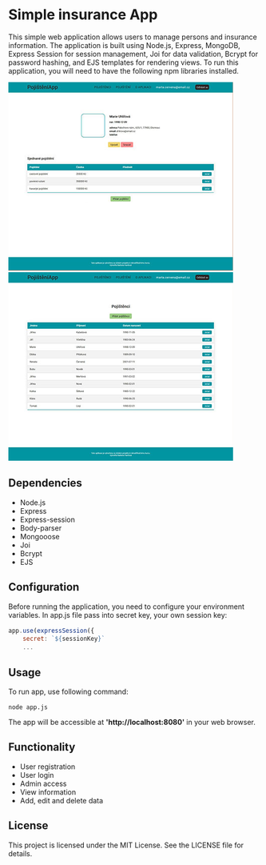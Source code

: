 # Simple insurance App

This simple web application allows users to manage persons and insurance 
information. The application is built using Node.js, Express, MongoDB, 
Express Session for session management, Joi for data validation, Bcrypt for
password hashing, and EJS templates for rendering views. To run this 
application, you will need to have the following npm libraries installed.

![alt text](app_card.jpg "person information card") ![alt text](app_list.jpg "List of persons")

## Dependencies

* Node.js
* Express
* Express-session
* Body-parser
* Mongooose
* Joi
* Bcrypt
* EJS

## Configuration

Before running the application, you need to configure your environment variables. In app.js file pass into secret key, your own session key:

```javascript
app.use(expressSession({
    secret: `${sessionKey}`
    ...
```

## Usage

To run app, use following command:

```
node app.js
```

The app will be accessible at **'http://localhost:8080'** in your web browser.

## Functionality 

* User registration
* User login
* Admin access
* View information
* Add, edit and delete data

## License 

This project is licensed under the MIT License. See the LICENSE file for details.